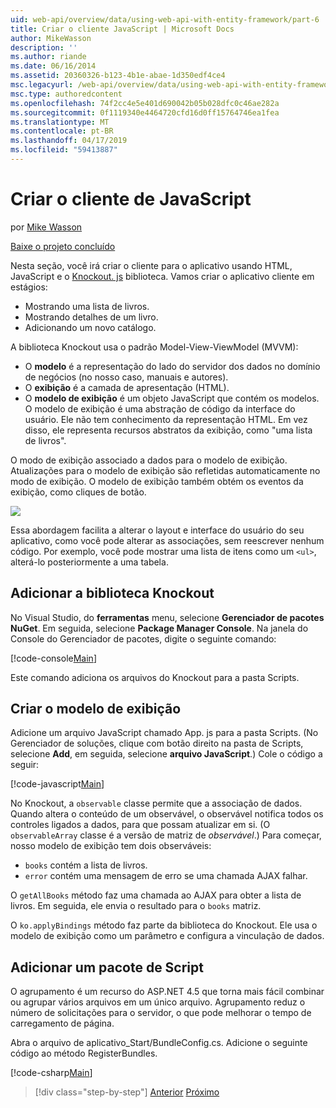 ```yaml
---
uid: web-api/overview/data/using-web-api-with-entity-framework/part-6
title: Criar o cliente JavaScript | Microsoft Docs
author: MikeWasson
description: ''
ms.author: riande
ms.date: 06/16/2014
ms.assetid: 20360326-b123-4b1e-abae-1d350edf4ce4
msc.legacyurl: /web-api/overview/data/using-web-api-with-entity-framework/part-6
msc.type: authoredcontent
ms.openlocfilehash: 74f2cc4e5e401d690042b05b028dfc0c46ae282a
ms.sourcegitcommit: 0f1119340e4464720cfd16d0ff15764746ea1fea
ms.translationtype: MT
ms.contentlocale: pt-BR
ms.lasthandoff: 04/17/2019
ms.locfileid: "59413887"
---
```

# <a name="create-the-javascript-client"></a>Criar o cliente de JavaScript

por [Mike Wasson](https://github.com/MikeWasson)

[Baixe o projeto concluído](https://github.com/MikeWasson/BookService)

Nesta seção, você irá criar o cliente para o aplicativo usando HTML, JavaScript e o [Knockout. js](http://knockoutjs.com/) biblioteca. Vamos criar o aplicativo cliente em estágios:

- Mostrando uma lista de livros.
- Mostrando detalhes de um livro.
- Adicionando um novo catálogo.

A biblioteca Knockout usa o padrão Model-View-ViewModel (MVVM):

- O **modelo** é a representação do lado do servidor dos dados no domínio de negócios (no nosso caso, manuais e autores).
- O **exibição** é a camada de apresentação (HTML).
- O **modelo de exibição** é um objeto JavaScript que contém os modelos. O modelo de exibição é uma abstração de código da interface do usuário. Ele não tem conhecimento da representação HTML. Em vez disso, ele representa recursos abstratos da exibição, como &quot;uma lista de livros&quot;.

O modo de exibição associado a dados para o modelo de exibição. Atualizações para o modelo de exibição são refletidas automaticamente no modo de exibição. O modelo de exibição também obtém os eventos da exibição, como cliques de botão.

![](part-6/_static/image1.png)

Essa abordagem facilita a alterar o layout e interface do usuário do seu aplicativo, como você pode alterar as associações, sem reescrever nenhum código. Por exemplo, você pode mostrar uma lista de itens como um `<ul>`, alterá-lo posteriormente a uma tabela.

## <a name="add-the-knockout-library"></a>Adicionar a biblioteca Knockout

No Visual Studio, do **ferramentas** menu, selecione **Gerenciador de pacotes NuGet**. Em seguida, selecione **Package Manager Console**. Na janela do Console do Gerenciador de pacotes, digite o seguinte comando:

[!code-console[Main](part-6/samples/sample1.cmd)]

Este comando adiciona os arquivos do Knockout para a pasta Scripts.

## <a name="create-the-view-model"></a>Criar o modelo de exibição

Adicione um arquivo JavaScript chamado App. js para a pasta Scripts. (No Gerenciador de soluções, clique com botão direito na pasta de Scripts, selecione **Add**, em seguida, selecione **arquivo JavaScript**.) Cole o código a seguir:

[!code-javascript[Main](part-6/samples/sample2.js)]

No Knockout, a `observable` classe permite que a associação de dados. Quando altera o conteúdo de um observável, o observável notifica todos os controles ligados a dados, para que possam atualizar em si. (O `observableArray` classe é a versão de matriz de *observável*.) Para começar, nosso modelo de exibição tem dois observáveis:

- `books` contém a lista de livros.
- `error` contém uma mensagem de erro se uma chamada AJAX falhar.

O `getAllBooks` método faz uma chamada ao AJAX para obter a lista de livros. Em seguida, ele envia o resultado para o `books` matriz.

O `ko.applyBindings` método faz parte da biblioteca do Knockout. Ele usa o modelo de exibição como um parâmetro e configura a vinculação de dados.

## <a name="add-a-script-bundle"></a>Adicionar um pacote de Script

O agrupamento é um recurso do ASP.NET 4.5 que torna mais fácil combinar ou agrupar vários arquivos em um único arquivo. Agrupamento reduz o número de solicitações para o servidor, o que pode melhorar o tempo de carregamento de página.

Abra o arquivo de aplicativo\_Start/BundleConfig.cs. Adicione o seguinte código ao método RegisterBundles.

[!code-csharp[Main](part-6/samples/sample3.cs)]

> [!div class="step-by-step"]
> [Anterior](part-5.md)
> [Próximo](part-7.md)
